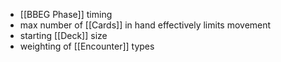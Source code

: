 - [[BBEG Phase]] timing
- max number of [[Cards]] in hand effectively limits movement
- starting [[Deck]] size
- weighting of [[Encounter]] types